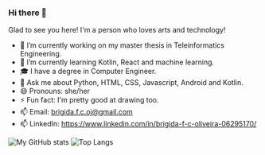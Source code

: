 ### Hi there 👋

Glad to see you here! I'm a person who loves arts and technology!
<!--
**brigida-oliveira/brigida-oliveira** is a ✨ _special_ ✨ repository because its `README.md` (this file) appears on your GitHub profile. -->

- 🔭 I’m currently working on my master thesis in Teleinformatics Engineering.
- 🌱 I’m currently learning Kotlin, React and machine learning.
- 🎓 I have a degree in Computer Engineer. 
- 💬 Ask me about Python, HTML, CSS, Javascript, Android and Kotlin.
- 😄 Pronouns: she/her
- ⚡ Fun fact: I'm pretty good at drawing too.
- 📫 Email: brigida.f.c.oj@gmail.com
- 📫 LinkedIn: https://www.linkedin.com/in/brigida-f-c-oliveira-06295170/


![My GitHub stats](https://github-readme-stats.vercel.app/api?username=brigida-oliveira&show_icons=true) 
![Top Langs](https://github-readme-stats.vercel.app/api/top-langs/?username=brigida-oliveira&layout=compact)
